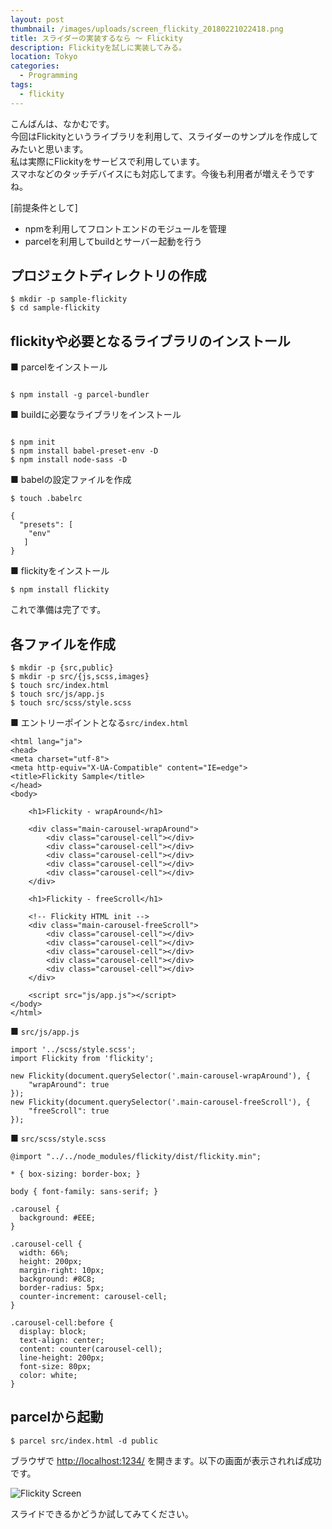 ```yaml
---
layout: post
thumbnail: /images/uploads/screen_flickity_20180221022418.png
title: スライダーの実装するなら 〜 Flickity
description: Flickityを試しに実装してみる。
location: Tokyo
categories:
  - Programming
tags:
  - flickity
---
```

こんばんは、なかむです。\
今回はFlickityというライブラリを利用して、スライダーのサンプルを作成してみたいと思います。\
私は実際にFlickityをサービスで利用しています。\
スマホなどのタッチデバイスにも対応してます。今後も利用者が増えそうですね。  

\[前提条件として]

* npmを利用してフロントエンドのモジュールを管理
* parcelを利用してbuildとサーバー起動を行う



## プロジェクトディレクトリの作成

```
$ mkdir -p sample-flickity
$ cd sample-flickity
```

## flickityや必要となるライブラリのインストール
■ parcelをインストール
```

$ npm install -g parcel-bundler

```
■ buildに必要なライブラリをインストール
```

$ npm init
$ npm install babel-preset-env -D
$ npm install node-sass -D

```
■ babelの設定ファイルを作成
```
$ touch .babelrc
```

```.babelrc
{
  "presets": [
    "env"
   ]
}
````

■ flickityをインストール

```
$ npm install flickity
```

これで準備は完了です。

## 各ファイルを作成

```
$ mkdir -p {src,public}
$ mkdir -p src/{js,scss,images}
$ touch src/index.html
$ touch src/js/app.js
$ touch src/scss/style.scss
```

■ エントリーポイントとなる`src/index.html`

```
<html lang="ja">
<head>
<meta charset="utf-8">
<meta http-equiv="X-UA-Compatible" content="IE=edge">
<title>Flickity Sample</title>
</head>
<body>

    <h1>Flickity - wrapAround</h1>

    <div class="main-carousel-wrapAround">
        <div class="carousel-cell"></div>
        <div class="carousel-cell"></div>
        <div class="carousel-cell"></div>
        <div class="carousel-cell"></div>
        <div class="carousel-cell"></div>
    </div>

    <h1>Flickity - freeScroll</h1>

    <!-- Flickity HTML init -->
    <div class="main-carousel-freeScroll">
        <div class="carousel-cell"></div>
        <div class="carousel-cell"></div>
        <div class="carousel-cell"></div>
        <div class="carousel-cell"></div>
        <div class="carousel-cell"></div>
    </div>

    <script src="js/app.js"></script>
</body>
</html>
```

■ `src/js/app.js`

```
import '../scss/style.scss';
import Flickity from 'flickity';

new Flickity(document.querySelector('.main-carousel-wrapAround'), {
    "wrapAround": true
});
new Flickity(document.querySelector('.main-carousel-freeScroll'), {
    "freeScroll": true
});
```

■ `src/scss/style.scss`

```
@import "../../node_modules/flickity/dist/flickity.min";

* { box-sizing: border-box; }

body { font-family: sans-serif; }

.carousel {
  background: #EEE;
}

.carousel-cell {
  width: 66%;
  height: 200px;
  margin-right: 10px;
  background: #8C8;
  border-radius: 5px;
  counter-increment: carousel-cell;
}

.carousel-cell:before {
  display: block;
  text-align: center;
  content: counter(carousel-cell);
  line-height: 200px;
  font-size: 80px;
  color: white;
}
```

## parcelから起動

```
$ parcel src/index.html -d public
```

ブラウザで <http://localhost:1234/> を開きます。以下の画面が表示されれば成功です。

![Flickity Screen](/images/uploads/screen_flickity_20180222110947.png)

スライドできるかどうか試してみてください。

